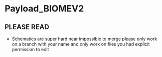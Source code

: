# Payload_BIOMEV2

## PLEASE READ

- Schematics are super hard near impossible to merge please only work on a branch with your name and only work on files you had explicit permission to edit 
